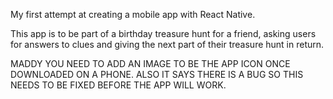 My first attempt at creating a mobile app with React Native.

This app is to be part of a birthday treasure hunt for a friend, asking users for answers to clues and giving the next part of their treasure hunt in return.


MADDY YOU NEED TO ADD AN IMAGE TO BE THE APP ICON ONCE DOWNLOADED ON A PHONE. ALSO IT SAYS THERE IS A BUG SO THIS NEEDS TO BE FIXED BEFORE THE APP WILL WORK.